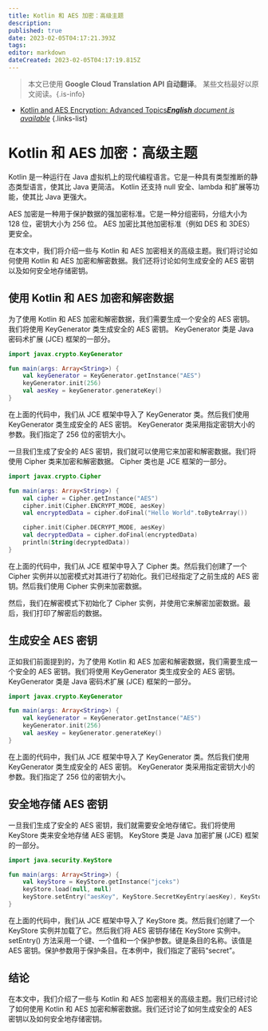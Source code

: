 ```yaml
---
title: Kotlin 和 AES 加密：高级主题
description: 
published: true
date: 2023-02-05T04:17:21.393Z
tags: 
editor: markdown
dateCreated: 2023-02-05T04:17:19.815Z
---
```


> 本文已使用 **Google Cloud Translation API 自动翻译**。
某些文档最好以原文阅读。{.is-info}



- [Kotlin and AES Encryption: Advanced Topics***English** document is available*](/en/Knowledge-base/Kotlin/kotlin-and-aes-encryption-advanced-topics)
{.links-list}


# Kotlin 和 AES 加密：高级主题

Kotlin 是一种运行在 Java 虚拟机上的现代编程语言。它是一种具有类型推断的静态类型语言，使其比 Java 更简洁。 Kotlin 还支持 null 安全、lambda 和扩展等功能，使其比 Java 更强大。

AES 加密是一种用于保护数据的强加密标准。它是一种分组密码，分组大小为 128 位，密钥大小为 256 位。 AES 加密比其他加密标准（例如 DES 和 3DES）更安全。

在本文中，我们将介绍一些与 Kotlin 和 AES 加密相关的高级主题。我们将讨论如何使用 Kotlin 和 AES 加密和解密数据。我们还将讨论如何生成安全的 AES 密钥以及如何安全地存储密钥。

## 使用 Kotlin 和 AES 加密和解密数据

为了使用 Kotlin 和 AES 加密和解密数据，我们需要生成一个安全的 AES 密钥。我们将使用 KeyGenerator 类生成安全的 AES 密钥。 KeyGenerator 类是 Java 密码术扩展 (JCE) 框架的一部分。

```kotlin
import javax.crypto.KeyGenerator

fun main(args: Array<String>) {
    val keyGenerator = KeyGenerator.getInstance("AES")
    keyGenerator.init(256)
    val aesKey = keyGenerator.generateKey()
}
```

在上面的代码中，我们从 JCE 框架中导入了 KeyGenerator 类。然后我们使用 KeyGenerator 类生成安全的 AES 密钥。 KeyGenerator 类采用指定密钥大小的参数。我们指定了 256 位的密钥大小。

一旦我们生成了安全的 AES 密钥，我们就可以使用它来加密和解密数据。我们将使用 Cipher 类来加密和解密数据。 Cipher 类也是 JCE 框架的一部分。

```kotlin
import javax.crypto.Cipher

fun main(args: Array<String>) {
    val cipher = Cipher.getInstance("AES")
    cipher.init(Cipher.ENCRYPT_MODE, aesKey)
    val encryptedData = cipher.doFinal("Hello World".toByteArray())

    cipher.init(Cipher.DECRYPT_MODE, aesKey)
    val decryptedData = cipher.doFinal(encryptedData)
    println(String(decryptedData))
}
```

在上面的代码中，我们从 JCE 框架中导入了 Cipher 类。然后我们创建了一个 Cipher 实例并以加密模式对其进行了初始化。我们已经指定了之前生成的 AES 密钥。然后我们使用 Cipher 实例来加密数据。

然后，我们在解密模式下初始化了 Cipher 实例，并使用它来解密加密数据。最后，我们打印了解密后的数据。

## 生成安全 AES 密钥

正如我们前面提到的，为了使用 Kotlin 和 AES 加密和解密数据，我们需要生成一个安全的 AES 密钥。我们将使用 KeyGenerator 类生成安全的 AES 密钥。 KeyGenerator 类是 Java 密码术扩展 (JCE) 框架的一部分。

```kotlin
import javax.crypto.KeyGenerator

fun main(args: Array<String>) {
    val keyGenerator = KeyGenerator.getInstance("AES")
    keyGenerator.init(256)
    val aesKey = keyGenerator.generateKey()
}
```

在上面的代码中，我们从 JCE 框架中导入了 KeyGenerator 类。然后我们使用 KeyGenerator 类生成安全的 AES 密钥。 KeyGenerator 类采用指定密钥大小的参数。我们指定了 256 位的密钥大小。

## 安全地存储 AES 密钥

一旦我们生成了安全的 AES 密钥，我们就需要安全地存储它。我们将使用 KeyStore 类来安全地存储 AES 密钥。 KeyStore 类是 Java 加密扩展 (JCE) 框架的一部分。

```kotlin
import java.security.KeyStore

fun main(args: Array<String>) {
    val keyStore = KeyStore.getInstance("jceks")
    keyStore.load(null, null)
    keyStore.setEntry("aesKey", KeyStore.SecretKeyEntry(aesKey), KeyStore.PasswordProtection("secret".toCharArray()))
}
```

在上面的代码中，我们从 JCE 框架中导入了 KeyStore 类。然后我们创建了一个 KeyStore 实例并加载了它。然后我们将 AES 密钥存储在 KeyStore 实例中。 setEntry() 方法采用一个键、一个值和一个保护参数。键是条目的名称。该值是 AES 密钥。保护参数用于保护条目。在本例中，我们指定了密码“secret”。

## 结论

在本文中，我们介绍了一些与 Kotlin 和 AES 加密相关的高级主题。我们已经讨论了如何使用 Kotlin 和 AES 加密和解密数据。我们还讨论了如何生成安全的 AES 密钥以及如何安全地存储密钥。
